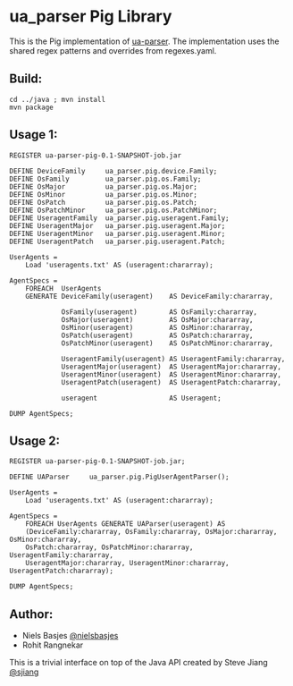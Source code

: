 ua_parser Pig Library
======================

This is the Pig implementation of [ua-parser](https://github.com/tobie/ua-parser).
The implementation uses the shared regex patterns and overrides from regexes.yaml.

Build:
------

    cd ../java ; mvn install
    mvn package

Usage 1:
--------
```pig
REGISTER ua-parser-pig-0.1-SNAPSHOT-job.jar

DEFINE DeviceFamily     ua_parser.pig.device.Family;
DEFINE OsFamily         ua_parser.pig.os.Family;
DEFINE OsMajor          ua_parser.pig.os.Major;
DEFINE OsMinor          ua_parser.pig.os.Minor;
DEFINE OsPatch          ua_parser.pig.os.Patch;
DEFINE OsPatchMinor     ua_parser.pig.os.PatchMinor;
DEFINE UseragentFamily  ua_parser.pig.useragent.Family;
DEFINE UseragentMajor   ua_parser.pig.useragent.Major;
DEFINE UseragentMinor   ua_parser.pig.useragent.Minor;
DEFINE UseragentPatch   ua_parser.pig.useragent.Patch;

UserAgents =
    Load 'useragents.txt' AS (useragent:chararray);

AgentSpecs =
    FOREACH  UserAgents
    GENERATE DeviceFamily(useragent)    AS DeviceFamily:chararray,

             OsFamily(useragent)        AS OsFamily:chararray,
             OsMajor(useragent)         AS OsMajor:chararray,
             OsMinor(useragent)         AS OsMinor:chararray,
             OsPatch(useragent)         AS OsPatch:chararray,
             OsPatchMinor(useragent)    AS OsPatchMinor:chararray,

             UseragentFamily(useragent) AS UseragentFamily:chararray,
             UseragentMajor(useragent)  AS UseragentMajor:chararray,
             UseragentMinor(useragent)  AS UseragentMinor:chararray,
             UseragentPatch(useragent)  AS UseragentPatch:chararray,

             useragent                  AS Useragent;

DUMP AgentSpecs;
```

Usage 2:
--------
```pig
REGISTER ua-parser-pig-0.1-SNAPSHOT-job.jar;

DEFINE UAParser     ua_parser.pig.PigUserAgentParser();

UserAgents =
    Load 'useragents.txt' AS (useragent:chararray);

AgentSpecs =
    FOREACH UserAgents GENERATE UAParser(useragent) AS 
    (DeviceFamily:chararray, OsFamily:chararray, OsMajor:chararray, OsMinor:chararray, 
    OsPatch:chararray, OsPatchMinor:chararray, UseragentFamily:chararray, 
    UseragentMajor:chararray, UseragentMinor:chararray, UseragentPatch:chararray);

DUMP AgentSpecs;

```

Author:
-------

  * Niels Basjes [@nielsbasjes](https://twitter.com/nielsbasjes)
  * Rohit Rangnekar

  This is a trivial interface on top of the Java API created by Steve Jiang [@sjiang](https://twitter.com/sjiang)

